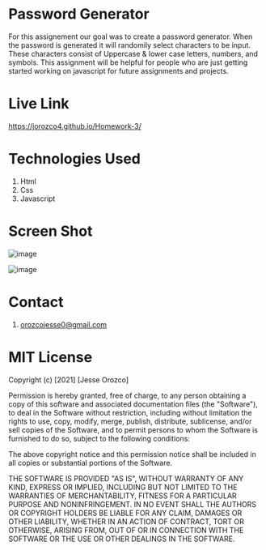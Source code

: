 # Password Generator

For this assignement our goal was to create a password generator. When the password is generated it will randomily select characters to be input. These characters consist of Uppercase & lower case letters, numbers, and symbols. This assignment will be helpful for people who are just getting started working on javascript for future assignments and projects.

# Live Link

https://jorozco4.github.io/Homework-3/

# Technologies Used

1. Html
2. Css
3. Javascript

# Screen Shot

![image](https://user-images.githubusercontent.com/61666288/114122527-6aec2080-98be-11eb-9530-fae8d86922e2.png)

![image](https://user-images.githubusercontent.com/61666288/114283455-da295800-9a17-11eb-9c7f-3c52a44be5f1.png)

# Contact

1. orozcojesse0@gmail.com

# MIT License

Copyright (c) [2021] [Jesse Orozco]

Permission is hereby granted, free of charge, to any person obtaining a copy
of this software and associated documentation files (the "Software"), to deal
in the Software without restriction, including without limitation the rights
to use, copy, modify, merge, publish, distribute, sublicense, and/or sell
copies of the Software, and to permit persons to whom the Software is
furnished to do so, subject to the following conditions:

The above copyright notice and this permission notice shall be included in all
copies or substantial portions of the Software.

THE SOFTWARE IS PROVIDED "AS IS", WITHOUT WARRANTY OF ANY KIND, EXPRESS OR
IMPLIED, INCLUDING BUT NOT LIMITED TO THE WARRANTIES OF MERCHANTABILITY,
FITNESS FOR A PARTICULAR PURPOSE AND NONINFRINGEMENT. IN NO EVENT SHALL THE
AUTHORS OR COPYRIGHT HOLDERS BE LIABLE FOR ANY CLAIM, DAMAGES OR OTHER
LIABILITY, WHETHER IN AN ACTION OF CONTRACT, TORT OR OTHERWISE, ARISING FROM,
OUT OF OR IN CONNECTION WITH THE SOFTWARE OR THE USE OR OTHER DEALINGS IN THE
SOFTWARE.
